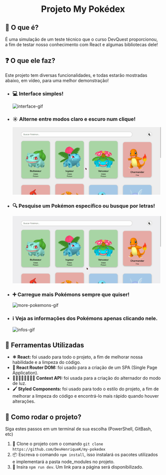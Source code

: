 <h1 align="center">Projeto My Pokédex</h1>

  <div>
    <h2>🤔 O que é?</h2>
    <p>É uma simulação de um teste técnico que o curso DevQuest proporcionou, a fim de testar nosso conhecimento com React e algumas bibliotecas dele!</p>
  </div>
  
  <div>
    <h2>❓ O que ele faz?</h2>
    <p>Este projeto tem diversas funcionalidades, e todas estarão mostradas abaixo, em vídeo, para uma melhor demonstração!</p>
    <ul> 
      <li>
        <h3>💻 Interface simples!</h3>
        <img src="./src/assets/videos/interface.gif" alt="interface-gif">
      </li>
      <li>
        <h3>☀️ Alterne entre modos claro e escuro num clique!</h3>
        <img src="./src/assets/videos/light-modes.gif" alt="light-modes-gif">
      </li>
      <li>
        <h3>🔍 Pesquise um Pokémon específico ou busque por letras!</h3>
        <img src="./src/assets/videos/pokemon-search.gif" alt="search-gif">
      </li>
      <li>
        <h3>➕ Carregue mais Pokémons sempre que quiser!</h3>
        <img src="./src/assets/videos/more-pokemons.gif" alt="more-pokemons-gif">
      </li>
      <li>
        <h3>ℹ️ Veja as informações dos Pokémons apenas clicando nele.</h3>
        <img src="./src/assets/videos/infos.gif" alt="infos-gif">
      </li>
    </ul>
  </div>

  <div>
    <h2>🔧 Ferramentas Utilizadas</h2>
    <ul>
      <li> <strong>⚛️ React: </strong> <span>foi usado para todo o projeto, a fim de melhorar nossa habilidade e a limpeza do código.</span> </li>
      <li> <strong>🚓 React Router DOM:</strong> <span>foi usado para a criação de um SPA (Single Page Application).</span> </li>
      <li> <strong>👨🏼‍👩🏻‍👧🏻‍👦🏼 Context API: </strong> <span>foi usada para a criação do alternador do modo de luz.</span> </li>
      <li> <strong>🖌️ Styled Components: </strong> <span>foi usado para todo o estilo do projeto, a fim de melhorar a limpeza do código e encontrá-lo mais rápido quando houver alterações.</span> </li>
    </ul>
  </div>

  <div>
    <h2>📱 Como rodar o projeto?</h2>
    <p>Siga estes passos em um terminal de sua escolha (PowerShell, GitBash, etc)</p>
    <ol>
      <li>👥 Clone o projeto com o comando <code>git clone https://github.com/DevHenriqueK/my-pokedex</code>  </li>
      <li>📦 Escreva o comando <code>npm install</code>, isso instalará os pacotes utilizados e implementará a pasta node_modules no projeto.</li>
      <li>🔗 Insira <code>npm run dev</code>. Um link para a página será disponibilizado. </li>
    </ol>
  </div>
